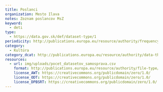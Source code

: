 ```yaml
---
title: Poslanci
organization: Mesto Ilava
notes: Zoznam poslancov MsZ
keyword:
  - deti
type:
  - https://data.gov.sk/def/dataset-type/1
periodicity: http://publications.europa.eu/resource/authority/frequency/QUARTERLY
category:
  - Kultúra
category_dcat: http://publications.europa.eu/resource/authority/data-theme/AGRI
resources:
  - url: img/uploads/pocet_datasetov_samosprava.csv
    format: http://publications.europa.eu/resource/authority/file-type/CSV
    license_AWT: https://creativecommons.org/publicdomain/zero/1.0/
    license_ODT: https://creativecommons.org/publicdomain/zero/1.0/
    license_DPBSRT: https://creativecommons.org/publicdomain/zero/1.0/
---
```

